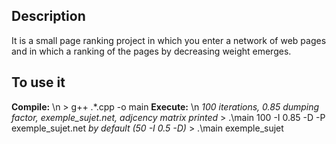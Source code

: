 ## Description

It is a small page ranking project in which you enter a network of web pages and in which a ranking of the pages by decreasing weight emerges.

## To use it
**Compile:** \n
	> g++ .\*.cpp -o main
**Execute:** \n
*100 iterations, 0.85 dumping factor, exemple_sujet.net, adjcency matrix printed*
	> .\main 100 -I 0.85 -D -P exemple_sujet.net
*by default (50 -I 0.5 -D)*
	> .\main exemple_sujet
